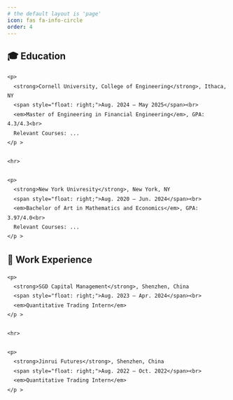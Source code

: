 ```yaml
---
# the default layout is 'page'
icon: fas fa-info-circle
order: 4
---
```


## 🎓 **Education**

<div class="card">
  <div class="card-body" style="line-height: 1.8;">

    <p>
      <strong>Cornell University, College of Engineering</strong>, Ithaca, NY
      <span style="float: right;">Aug. 2024 – May 2025</span><br>
      <em>Master of Engineering in Financial Engineering</em>, GPA: 4.3/4.3<br>
      Relevant Courses: ...
    </p >

    <hr>

    <p>
      <strong>New York Univresity</strong>, New York, NY
      <span style="float: right;">Aug. 2020 – Jun. 2024</span><br>
      <em>Bachelor of Art in Mathematics and Economics</em>, GPA: 3.97/4.0<br>
      Relevant Courses: ...
    </p >

  </div>
</div>



## 💼 **Work Experience**

<div class="card">
  <div class="card-body" style="line-height: 1.8;">

    <p>
      <strong>SGD Capital Management</strong>, Shenzhen, China
      <span style="float: right;">Aug. 2023 – Apr. 2024</span><br>
      <em>Quantitative Trading Intern</em>
    </p >

    <hr>

    <p>
      <strong>Jinrui Futures</strong>, Shenzhen, China
      <span style="float: right;">Aug. 2022 – Oct. 2022</span><br>
      <em>Quantitative Trading Intern</em>
    </p >

  </div>
</div>